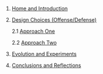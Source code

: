 1. [Home and Introduction](https://github.com/COMP90054-classroom/pacman-contest-agent/wiki)
2. [Design Choices (Offense/Defense)](Design-Choices)

   2.1 [Approach One](AI-Method-1)

   2.2 [Approach Two](AI-Method-2)
3. [Evolution and Experiments](Evolution)
4. [Conclusions and Reflections](Conclusions-and-Reflections)
